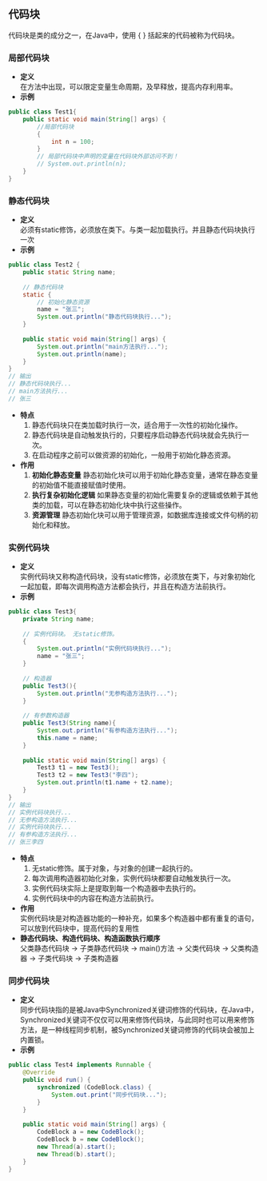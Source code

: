 ## 代码块
代码块是类的成分之一，在Java中，使用 { } 括起来的代码被称为代码块。
### 局部代码块
- **定义**  
	在方法中出现，可以限定变量生命周期，及早释放，提高内存利用率。
- **示例**
```java
public class Test1{
    public static void main(String[] args) {
        //局部代码块
        {
            int n = 100;
        }
        // 局部代码块中声明的变量在代码块外部访问不到！
        // System.out.println(n);
    }
}
```
### 静态代码块
- **定义**  
	必须有static修饰，必须放在类下。与类一起加载执行。并且静态代码块执行一次
- **示例**
```java
public class Test2 {
    public static String name;
    
    // 静态代码块
    static {
        // 初始化静态资源
        name = "张三";
        System.out.println("静态代码块执行...");
    }
    
    public static void main(String[] args) {
        System.out.println("main方法执行...");
        System.out.println(name);
    }
}
// 输出
// 静态代码块执行...
// main方法执行...
// 张三
```
- **特点**  
	1. 静态代码块只在类加载时执行一次，适合用于一次性的初始化操作。
	2. 静态代码块是自动触发执行的，只要程序启动静态代码块就会先执行一次。
	3. 在启动程序之前可以做资源的初始化，一般用于初始化静态资源。
- **作用**  
	1. **初始化静态变量** 静态初始化块可以用于初始化静态变量，通常在静态变量的初始值不能直接赋值时使用。
	2. **执行复杂初始化逻辑** 如果静态变量的初始化需要复杂的逻辑或依赖于其他类的加载，可以在静态初始化块中执行这些操作。
	3. **资源管理** 静态初始化块可以用于管理资源，如数据库连接或文件句柄的初始化和释放。
### 实例代码块
- **定义**  
	实例代码块又称构造代码块，没有static修饰，必须放在类下，与对象初始化一起加载，即每次调用构造方法都会执行，并且在构造方法前执行。
- **示例**
```java
public class Test3{
    private String name;
    
    // 实例代码块。 无static修饰。
    {
        System.out.println("实例代码块执行...");
        name = "张三";
    }
    
    // 构造器
    public Test3(){
        System.out.println("无参构造方法执行...");
    }
    
    // 有参数构造器
    public Test3(String name){
        System.out.println("有参构造方法执行...");
        this.name = name;
    }
    
    public static void main(String[] args) {
        Test3 t1 = new Test3();
        Test3 t2 = new Test3("李四");
        System.out.println(t1.name + t2.name);
    }
}
// 输出
// 实例代码块执行...
// 无参构造方法执行...
// 实例代码块执行...
// 有参构造方法执行...
// 张三李四
```
- **特点**  
	1. 无static修饰。属于对象，与对象的创建一起执行的。
	2. 每次调用构造器初始化对象，实例代码块都要自动触发执行一次。
	3. 实例代码块实际上是提取到每一个构造器中去执行的。
	4. 实例代码块中的内容在构造方法前执行。
- **作用**  
	实例代码块是对构造器功能的一种补充，如果多个构造器中都有重复的语句，可以放到代码块中，提高代码的复用性
- **静态代码块、构造代码块、构造函数执行顺序**  
	父类静态代码块 -> 子类静态代码块 -> main()方法 -> 父类代码块 -> 父类构造器   -> 子类代码块 -> 子类构造器
### 同步代码块
- **定义**  
	同步代码块指的是被Java中Synchronized关键词修饰的代码块，在Java中，Synchronized关键词不仅仅可以用来修饰代码块，与此同时也可以用来修饰方法，是一种线程同步机制，被Synchronized关键词修饰的代码块会被加上内置锁。
- **示例**
```java
public class Test4 implements Runnable {
    @Override
    public void run() {
        synchronized (CodeBlock.class) {
            System.out.print("同步代码块...");
        }
    }
    
    public static void main(String[] args) {
        CodeBlock a = new CodeBlock();
        CodeBlock b = new CodeBlock();
        new Thread(a).start();
        new Thread(b).start();
    }
}
```